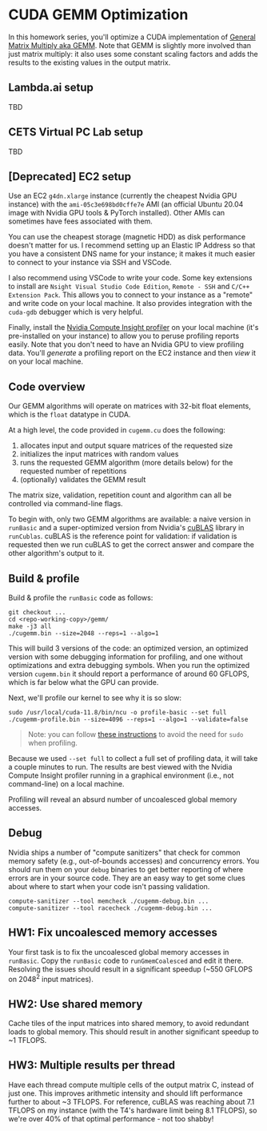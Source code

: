 # CUDA GEMM Optimization

In this homework series, you'll optimize a CUDA implementation of 
[General Matrix Multiply aka GEMM](https://en.wikipedia.org/wiki/Basic_Linear_Algebra_Subprograms#Level_3). 
Note that GEMM is slightly more involved than just matrix multiply: it also uses some constant scaling factors 
and adds the results to the existing values in the output matrix.

## Lambda.ai setup

TBD

## CETS Virtual PC Lab setup

TBD

## [Deprecated] EC2 setup

Use an EC2 `g4dn.xlarge` instance (currently the cheapest Nvidia GPU instance) with the `ami-05c3e698bd0cffe7e` AMI (an official Ubuntu 20.04 image with Nvidia GPU tools & PyTorch installed). Other AMIs can sometimes have fees associated with them.

You can use the cheapest storage (magnetic HDD) as disk performance doesn't matter for us. 
I recommend setting up an Elastic IP Address so that you have a consistent DNS name for your instance; it makes 
it much easier to connect to your instance via SSH and VSCode.

I also recommend using VSCode to write your code. Some key extensions to install are `Nsight Visual Studio Code Edition`, 
`Remote - SSH` and `C/C++ Extension Pack`. This allows you to connect to your instance as a "remote" and write
code on your local machine. It also provides integration with the `cuda-gdb` debugger which is very helpful.

Finally, install the [Nvidia Compute Insight profiler](https://developer.nvidia.com/tools-overview/nsight-compute/get-started) 
on your local machine (it's pre-installed on your instance) to allow you to peruse profiling reports easily. Note that you 
don't need to have an Nvidia GPU to view profiling data. You'll *generate* a profiling report on the EC2 instance and then *view* it on your local machine.

## Code overview

Our GEMM algorithms will operate on matrices with 32-bit float elements, which is the `float` datatype in CUDA.

At a high level, the code provided in `cugemm.cu` does the following:
1. allocates input and output square matrices of the requested size
2. initializes the input matrices with random values
3. runs the requested GEMM algorithm (more details below) for the requested number of repetitions
4. (optionally) validates the GEMM result

The matrix size, validation, repetition count and algorithm can all be controlled via command-line flags.

To begin with, only two GEMM algorithms are available: a naive version in `runBasic` 
and a super-optimized version from Nvidia's [cuBLAS](https://docs.nvidia.com/cuda/cublas/index.html) library in `runCublas`. 
cuBLAS is the reference point for validation: if validation is requested then we run cuBLAS to get the correct answer
and compare the other algorithm's output to it.

## Build & profile

Build & profile the `runBasic` code as follows:

```
git checkout ...
cd <repo-working-copy>/gemm/
make -j3 all
./cugemm.bin --size=2048 --reps=1 --algo=1
```
This will build 3 versions of the code: an optimized version, an optimized version with some debugging information for profiling,
and one without optimizations and extra debugging symbols. 
When you run the optimized version `cugemm.bin` it should report a performance of around 60 GFLOPS, which is far below what the GPU can provide.

Next, we'll profile our kernel to see why it is so slow:
```
sudo /usr/local/cuda-11.8/bin/ncu -o profile-basic --set full ./cugemm-profile.bin --size=4096 --reps=1 --algo=1 --validate=false
```
> Note: you can follow [these instructions](https://developer.nvidia.com/nvidia-development-tools-solutions-err_nvgpuctrperm-permission-issue-performance-counters#AllUsersTag) to avoid the need for `sudo` when profiling.

Because we used `--set full` to collect a full set of profiling data, it will take a couple minutes to run. The results 
are best viewed with the Nvidia Compute Insight profiler running in a graphical environment (i.e., not command-line) on a local machine.

Profiling will reveal an absurd number of uncoalesced global memory accesses. 

## Debug

Nvidia ships a number of "compute sanitizers" that check for common memory safety (e.g., out-of-bounds accesses) and concurrency errors. 
You should run them on your `debug` binaries to get better reporting of where errors are in your source code. They are an easy way to get
some clues about where to start when your code isn't passing validation.

```
compute-sanitizer --tool memcheck ./cugemm-debug.bin ...
compute-sanitizer --tool racecheck ./cugemm-debug.bin ...
```

## HW1: Fix uncoalesced memory accesses

Your first task is to fix the uncoalesced global memory accesses in `runBasic`. Copy the `runBasic` code to `runGmemCoalesced` and edit it there. Resolving the issues should result in a significant speedup (~550 GFLOPS on 2048<sup>2</sup> input matrices).

## HW2: Use shared memory

Cache tiles of the input matrices into shared memory, to avoid redundant loads to global memory. This should result in another significant speedup to ~1 TFLOPS.

## HW3: Multiple results per thread

Have each thread compute multiple cells of the output matrix C, instead of just one. This improves arithmetic intensity and should lift performance further to about ~3 TFLOPS. For reference, cuBLAS was reaching about 7.1 TFLOPS on my instance (with the T4's hardware limit being 8.1 TFLOPS), so we're over 40% of that optimal performance - not too shabby!
